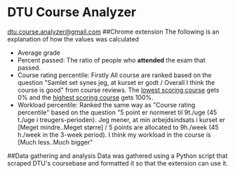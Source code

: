 # DTU Course Analyzer
dtu.course.analyzer@gmail.com
##Chrome extension
The following is an explanation of how the values was calculated
  * Average grade
  * Percent passed: The ratio of people who **attended** the exam that passed.
  * Course rating percentile: Firstly All course are ranked based on the question "Samlet set synes jeg, at kurset er godt / Overall I think the course is good" from course reviews. The [lowest scoring course](https://evaluering.dtu.dk/kursus/11343/123826) gets 0% and the [highest scoring course](https://evaluering.dtu.dk/kursus/26122/106759) gets 100%.
  * Workload percentile: Ranked the same way as "Course rating percentile" based on the question "5 point er normeret til 9t./uge (45 t./uge i treugers-perioden). Jeg mener, at min arbejdsindsats i kurset er [Meget mindre..Meget større] / 5 points are allocated to 9h./week (45 h./week in the 3-week period). I think my workload in the course is [Much less..Much bigger"

##Data gathering and analysis
Data was gathered using a Python script that scraped DTU's coursebase and formatted it so that the extension can use it.
